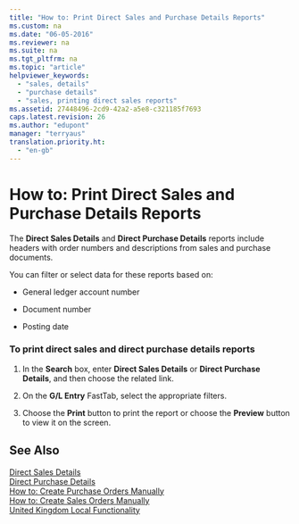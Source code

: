 ```yaml
---
title: "How to: Print Direct Sales and Purchase Details Reports"
ms.custom: na
ms.date: "06-05-2016"
ms.reviewer: na
ms.suite: na
ms.tgt_pltfrm: na
ms.topic: "article"
helpviewer_keywords: 
  - "sales, details"
  - "purchase details"
  - "sales, printing direct sales reports"
ms.assetid: 27448496-2cd9-42a2-a5e8-c321185f7693
caps.latest.revision: 26
ms.author: "edupont"
manager: "terryaus"
translation.priority.ht: 
  - "en-gb"
---
```

# How to: Print Direct Sales and Purchase Details Reports
The **Direct Sales Details** and **Direct Purchase Details** reports include headers with order numbers and descriptions from sales and purchase documents.  
  
 You can filter or select data for these reports based on:  
  
-   General ledger account number  
  
-   Document number  
  
-   Posting date  
  
### To print direct sales and direct purchase details reports  
  
1.  In the **Search** box, enter **Direct Sales Details** or **Direct Purchase Details**, and then choose the related link.  
  
2.  On the **G\/L Entry** FastTab, select the appropriate filters.  
  
3.  Choose the **Print** button to print the report or choose the **Preview** button to view it on the screen.  
  
## See Also  
 [Direct Sales Details](../../LocalFunctionalityForMicrosoftDynamicsNav2016/UnitedKingdom/-$-r_10527-direct-sales-details-$-.md)   
 [Direct Purchase Details](../../LocalFunctionalityForMicrosoftDynamicsNav2016/UnitedKingdom/-$-r_10537-direct-purchase-details-$-.md)   
 [How to: Create Purchase Orders Manually](../../Purchasing/how-to-create-purchase-orders-manually.md)   
 [How to: Create Sales Orders Manually](../../Sales/how-to-create-sales-orders-manually.md)   
 [United Kingdom Local Functionality](../../LocalFunctionalityForMicrosoftDynamicsNav2016/UnitedKingdom/united-kingdom-local-functionality.md)